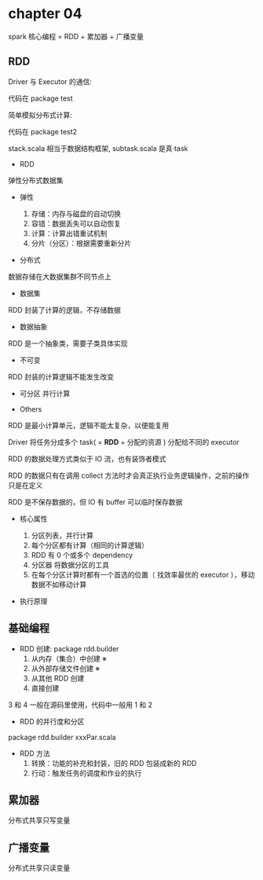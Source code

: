 # chapter 04
spark 核心编程 = RDD + 累加器 + 广播变量

## RDD

Driver 与 Executor 的通信:

代码在 package test

简单模拟分布式计算:

代码在 package test2

stack.scala 相当于数据结构框架, subtask.scala 是真·task

+ RDD

弹性分布式数据集

+ 弹性
    1. 存储：内存与磁盘的自动切换
    2. 容错：数据丢失可以自动恢复
    3. 计算：计算出错重试机制
    4. 分片（分区）：根据需要重新分片
    
+ 分布式

数据存储在大数据集群不同节点上

+ 数据集

RDD 封装了计算的逻辑，不存储数据

+ 数据抽象

RDD 是一个抽象类，需要子类具体实现

+ 不可变

RDD 封装的计算逻辑不能发生改变

+ 可分区 并行计算

+ Others

RDD 是最小计算单元，逻辑不能太复杂，以便能复用

Driver 将任务分成多个 task( = **RDD** + 分配的资源 ) 分配给不同的 executor

RDD 的数据处理方式类似于 IO 流，也有装饰者模式

RDD 的数据只有在调用 collect 方法时才会真正执行业务逻辑操作，之前的操作只是在定义

RDD 是不保存数据的，但 IO 有 buffer 可以临时保存数据

+ 核心属性
    1. 分区列表，并行计算
    2. 每个分区都有计算（相同的计算逻辑）
    3. RDD 有 0 个或多个 dependency
    4. 分区器 将数据分区的工具
    5. 在每个分区计算时都有一个首选的位置（ 找效率最优的 executor ），移动数据不如移动计算
    

+ 执行原理

## 基础编程

+ RDD 创建: package rdd.builder
    1. 从内存（集合）中创建 ※
    2. 从外部存储文件创建 ※
    3. 从其他 RDD 创建
    4. 直接创建
  
3 和 4 一般在源码里使用，代码中一般用 1 和 2
  
+ RDD 的并行度和分区

package rdd.builder xxxPar.scala

+ RDD 方法
  1. 转换：功能的补充和封装，旧的 RDD 包装成新的 RDD
  2. 行动：触发任务的调度和作业的执行









## 累加器

分布式共享只写变量

## 广播变量

分布式共享只读变量